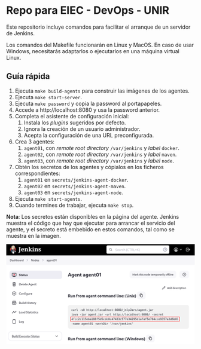 # Repo para EIEC - DevOps - UNIR

Este repositorio incluye comandos para facilitar el arranque de un servidor de Jenkins.

Los comandos del Makefile funcionarán en Linux y MacOS. En caso de usar Windows,
necesitarás adaptarlos o ejecutarlos en una máquina virtual Linux.

## Guía rápida

1. Ejecuta `make build-agents` para construir las imágenes de los agentes.
2. Ejecuta `make start-server`.
3. Ejecuta `make password` y copia la password al portapapeles.
4. Accede a http://localhost:8080 y usa la password anterior.
5. Completa el asistente de configuración inicial:
    1. Instala los _plugins_ sugeridos por defecto.
    2. Ignora la creación de un usuario administrador.
    3. Acepta la configuración de una URL preconfigurada.
6. Crea 3 agentes:
    1. `agent01`, con _remote root directory_ `/var/jenkins` y _label_ `docker`.
    2. `agent02`, con _remote root directory_ `/var/jenkins` y _label_ `maven`.
    3. `agent03`, con _remote root directory_ `/var/jenkins` y _label_ `node`.
7. Obtén los secretos de los agentes y cópialos en los ficheros correspondientes:
    1. `agent01` en `secrets/jenkins-agent-docker`.
    2. `agent02` en `secrets/jenkins-agent-maven`.
    3. `agent03` en `secrets/jenkins-agent-node`.
8. Ejecuta `make start-agents`.
9. Cuando termines de trabajar, ejecuta `make stop`.

**Nota**: Los secretos están disponibles en la página del agente. Jenkins muestra el
código que hay que ejecutar para arrancar el servicio del agente, y el secreto está
embebido en estos comandos, tal como se muestra en la imagen.

![agent-secret](/assets/jenkins-agent-secret.png)
